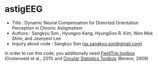 # astigEEG

- Title              : Dynamic Neural Compensation for Distorted Orientation Perception in Chronic Astigmatism
- Authors            : Sangkyu Son , Hyungoo Kang, HyungGoo R. Kim, Won Mok Shim, and Joonyeol Lee
- Inquiry about code : Sangkyu Son (ss.sangkyu.son@gmail.com)

In order to run this code, you additionally need [FieldTrip toolbox](https://www.fieldtriptoolbox.org/) (Oostenveld et al., 2011) and [Circular Statistics Toolbox](https://www.mathworks.com/matlabcentral/fileexchange/10676-circular-statistics-toolbox-directional-statistics) (Berens, 2009)
